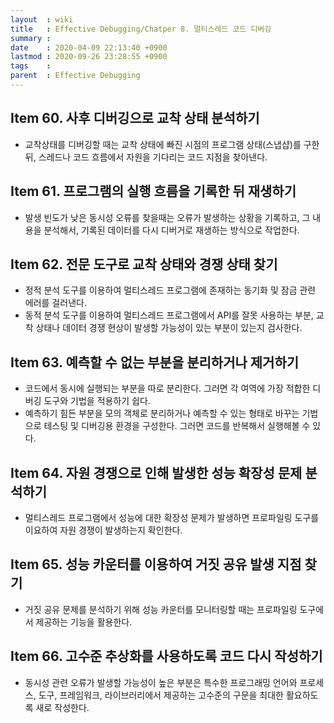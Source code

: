 ```yaml
---
layout  : wiki
title   : Effective Debugging/Chatper 8. 멀티스레드 코드 디버깅
summary :
date    : 2020-04-09 22:13:40 +0900
lastmod : 2020-09-26 23:28:55 +0900
tags    :
parent  : Effective Debugging
---
```

## Item 60. 사후 디버깅으로 교착 상태 분석하기
* 교착상태를 디버깅할 때는 교착 상태에 빠진 시점의 프로그램 상태(스냅샵)를 구한 뒤, 스레드나 코드 흐름에서 자원을 기다리는 코드 지점을 찾아낸다.

## Item 61. 프로그램의 실행 흐름을 기록한 뒤 재생하기
* 발생 빈도가 낮은 동시성 오류를 찾을때는 오류가 발생하는 상황을 기록하고, 그 내용을 분석해서, 기록된 데이터를 다시 디버거로 재생하는 방식으로 작업한다.

## Item 62. 전문 도구로 교착 상태와 경쟁 상태 찾기
* 정적 분석 도구를 이용하여 멀티스레드 프로그램에 존재하는 동기화 및 잠금 관련 에러를 걸러낸다.
* 동적 분석 도구를 이용하여 멀티스레드 프로그램에서 API를 잘못 사용하는 부분, 교착 상태나 데이터 경쟁 현상이 발생할 가능성이 있는 부분이 있는지 검사한다.

## Item 63. 예측할 수 없는 부분을 분리하거나 제거하기
* 코드에서 동시에 실행되는 부분을 따로 분리한다. 그러면 각 여역에 가장 적합한 디버깅 도구와 기법을 적용하기 쉽다.
* 예측하기 힘든 부분을 모의 객체로 분리하거나 예측할 수 있는 형태로 바꾸는 기법으로 테스팅 및 디버깅용 환경을 구성한다. 그러면 코드를 반복해서 실행해볼 수 있다.

## Item 64. 자원 경쟁으로 인해 발생한 성능 확장성 문제 분석하기
* 멀티스레드 프로그램에서 성능에 대한 확장성 문제가 발생하면 프로파일링 도구를 이요하여 자원 경쟁이 발생하는지 확인한다.

## Item 65. 성능 카운터를 이용하여 거짓 공유 발생 지점 찾기
* 거짓 공유 문제를 분석하기 위해 성능 카운터를 모니터링할 때는 프로파일링 도구에서 제공하는 기능을 활용한다.

## Item 66. 고수준 추상화를 사용하도록 코드 다시 작성하기
* 동시성 관련 오류가 발생할 가능성이 높은 부분은 특수한 프로그래밍 언어와 프로세스, 도구, 프레임워크, 라이브러리에서 제공하는 고수준의 구문을 최대한 활요하도록 새로 작성한다.
